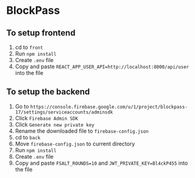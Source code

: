 # BlockPass

## To setup frontend
1. cd to `front`
2. Run `npm install`
3. Create `.env` file
4. Copy and paste `REACT_APP_USER_API=http://localhost:8000/api/user` into the file

## To setup the backend
1. Go to `https://console.firebase.google.com/u/1/project/blockpass-17/settings/serviceaccounts/adminsdk`
2. Click `Firebase Admin SDK`
3. Click `Generate new private key`
4. Rename the downloaded file to `firebase-config.json`
5. cd to `back`
6. Move `firebase-config.json` to current directory
7. Run `npm install`
8. Create `.env` file
9. Copy and paste `FSALT_ROUNDS=10` and `JWT_PRIVATE_KEY=Bl4ckP455` into the file

